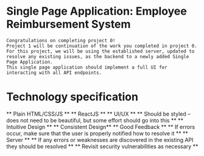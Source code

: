 # Single Page Application: Employee Reimbursement System

	Congratulations on completing project 0!  
	Project 1 will be continuation of the work you completed in project 0.  
	For this project, we will be using the established server, updated to resolve any existing issues, as the backend to a newly added Single Page Application.
	This single page application should implement a full UI for interacting with all API endpoints.
# Technology specification
	

** Plain HTML/CSS/JS ** 
** ReactJS ** 
** UI/UX ** 
** Should be styled – does not need to be beautiful, but some effort should go into this ** 
** Intuitive Design ** 
** Consistent Design** 
** Good Feedback ** 
** If errors occur, make sure that the user is properly notified how to resolve it ** 
** Server ** 
** If any errors or weaknesses are discovered in the existing API they should be resolved ** 
** Revisit security vulnerabilities as necessary **